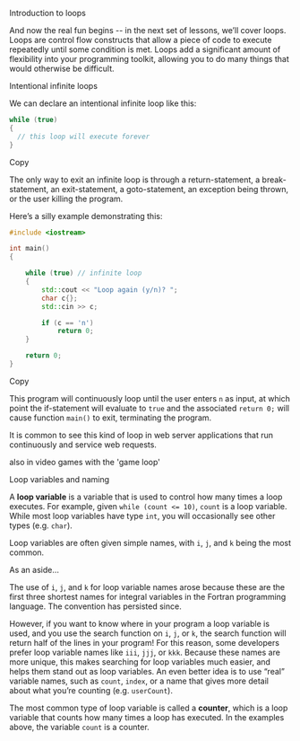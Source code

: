 

Introduction to loops

And now the real fun begins -- in the next set of lessons, we’ll cover loops. Loops are control flow constructs that allow a piece of code to execute repeatedly until some condition is met. Loops add a significant amount of flexibility into your programming toolkit, allowing you to do many things that would otherwise be difficult.


Intentional infinite loops

We can declare an intentional infinite loop like this:

```cpp
while (true)
{
  // this loop will execute forever
}
```

Copy

The only way to exit an infinite loop is through a return-statement, a break-statement, an exit-statement, a goto-statement, an exception being thrown, or the user killing the program.

Here’s a silly example demonstrating this:

```cpp
#include <iostream>

int main()
{

    while (true) // infinite loop
    {
        std::cout << "Loop again (y/n)? ";
        char c{};
        std::cin >> c;

        if (c == 'n')
            return 0;
    }

    return 0;
}
```

Copy

This program will continuously loop until the user enters `n` as input, at which point the if-statement will evaluate to `true` and the associated `return 0;` will cause function `main()` to exit, terminating the program.

It is common to see this kind of loop in web server applications that run continuously and service web requests.


also in video games with the 'game loop'



Loop variables and naming

A **loop variable** is a variable that is used to control how many times a loop executes. For example, given `while (count <= 10)`, `count` is a loop variable. While most loop variables have type `int`, you will occasionally see other types (e.g. `char`).

Loop variables are often given simple names, with `i`, `j`, and `k` being the most common.

As an aside…

The use of `i`, `j`, and `k` for loop variable names arose because these are the first three shortest names for integral variables in the Fortran programming language. The convention has persisted since.

However, if you want to know where in your program a loop variable is used, and you use the search function on `i`, `j`, or `k`, the search function will return half of the lines in your program! For this reason, some developers prefer loop variable names like `iii`, `jjj`, or `kkk`. Because these names are more unique, this makes searching for loop variables much easier, and helps them stand out as loop variables. An even better idea is to use “real” variable names, such as `count`, `index`, or a name that gives more detail about what you’re counting (e.g. `userCount`).

The most common type of loop variable is called a **counter**, which is a loop variable that counts how many times a loop has executed. In the examples above, the variable `count` is a counter.



